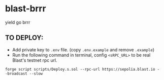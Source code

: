 # blast-brrr

yield go brrr

## TO DEPLOY:

- Add private key to `.env` file. (copy `.env.example` and remove `.example`)
- Run the following command in terminal, config `<sRPC_URL>` to be real Blast's testnet rpc url.

```
forge script scripts/Deploy.s.sol --rpc-url https://sepolia.blast.io --broadcast --slow
```
